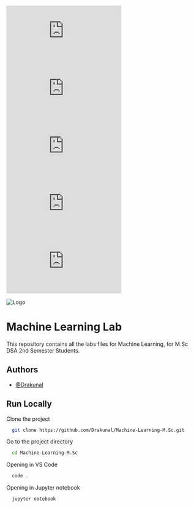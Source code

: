 
![Contributors](https://img.shields.io/github/contributors/Drakunal/Machine-Learning-M.Sc?style=for-the-badge)
![Issues](https://img.shields.io/github/issues/Drakunal/Machine-Learning-M.Sc?color=yellow&style=for-the-badge)
![Forks](https://img.shields.io/github/forks/Drakunal/Machine-Learning-M.Sc?style=for-the-badge)
![Commits](https://img.shields.io/github/last-commit/Drakunal/Machine-Learning-M.Sc?style=for-the-badge)
![Stars](https://img.shields.io/github/stars/Drakunal/Machine-Learning-M.Sc?color=pink&style=for-the-badge)
<!-- ![License](https://img.shields.io/github/license/Drakunal/Advanced-Analytics-2023?style=for-the-badge) -->
![Logo](https://github.com/Drakunal/Machine-Learning-M.Sc/blob/main/logo.png?raw=true)  
# Machine Learning Lab

This repository contains all the labs files for Machine Learning, for M.Sc DSA 2nd Semester Students.  

## Authors

- [@Drakunal](https://github.com/Drakunal)

<!-- # List of Experiments

1. [Lab 1: Weather API](https://github.com/Drakunal/Machine-Learning-M.Sc/tree/main/Lab%201)
2. [Lab 2: Web Scraping - 1](https://github.com/Drakunal/Machine-Learning-M.Sc/tree/main/Lab%202)
3. [Lab 3: Web Scraping - 2](https://github.com/Drakunal/Machine-Learning-M.Sc/tree/main/Lab%203)
4. [Lab 4: Customer Churn Analysis](https://github.com/Drakunal/Machine-Learning-M.Sc/tree/main/Lab%204) 
5. [Lab 5: Gen AI - Gemini Basics](https://github.com/Drakunal/Machine-Learning-M.Sc/tree/main/Lab%205)
6. [Lab 6: Gen AI -  Gemini Text to text and Image to text Streamlit App](https://github.com/Drakunal/Machine-Learning-M.Sc/tree/main/Lab%206)
7. [Lab 7: Dimensionality Reduction](experiments/Experiment7_Dimensionality_Reduction.ipynb)
8. [Lab 8: Natural Language Processing (NLP)](experiments/Experiment8_Natural_Language_Processing.ipynb)-->

## Run Locally

Clone the project

```bash
  git clone https://github.com/Drakunal/Machine-Learning-M.Sc.git
```

Go to the project directory

```bash
  cd Machine-Learning-M.Sc
```

Opening in VS Code

```bash
  code .
```

Opening in Jupyter notebook

```bash
  jupyter notebook
```

